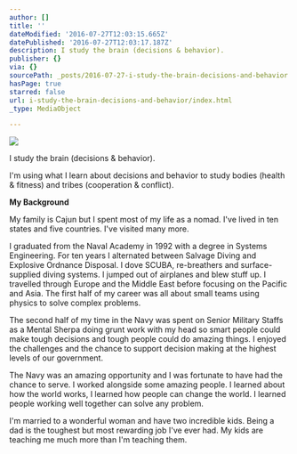 ```yaml
---
author: []
title: ''
dateModified: '2016-07-27T12:03:15.665Z'
datePublished: '2016-07-27T12:03:17.187Z'
description: I study the brain (decisions & behavior).
publisher: {}
via: {}
sourcePath: _posts/2016-07-27-i-study-the-brain-decisions-and-behavior.md
hasPage: true
starred: false
url: i-study-the-brain-decisions-and-behavior/index.html
_type: MediaObject

---
```

![](https://the-grid-user-content.s3-us-west-2.amazonaws.com/25dfff3a-66be-46a5-924a-22b48c0e05f1.jpg)

I study the brain (decisions & behavior).

I'm using what I learn about decisions and behavior to study bodies (health & fitness) and tribes (cooperation & conflict).

**My Background**

My family is Cajun but I spent most of my life as a nomad. I've lived in ten states and five countries. I've visited many more.

I graduated from the Naval Academy in 1992 with a degree in Systems Engineering. For ten years I alternated between Salvage Diving and Explosive Ordnance Disposal. I dove SCUBA, re-breathers and surface-supplied diving systems. I jumped out of airplanes and blew stuff up. I travelled through Europe and the Middle East before focusing on the Pacific and Asia. The first half of my career was all about small teams using physics to solve complex problems.

The second half of my time in the Navy was spent on Senior Military Staffs as a Mental Sherpa doing grunt work with my head so smart people could make tough decisions and tough people could do amazing things. I enjoyed the challenges and the chance to support decision making at the highest levels of our government.

The Navy was an amazing opportunity and I was fortunate to have had the chance to serve. I worked alongside some amazing people. I learned about how the world works, I learned how people can change the world. I learned people working well together can solve any problem.

I'm married to a wonderful woman and have two incredible kids. Being a dad is the toughest but most rewarding job I've ever had. My kids are teaching me much more than I'm teaching them.